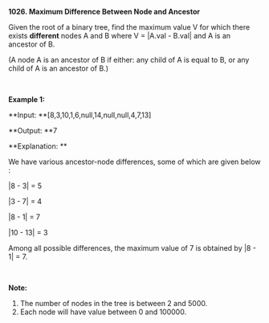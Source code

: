**1026. Maximum Difference Between Node and Ancestor**

Given the root of a binary tree, find the maximum value V for which there exists **different** nodes A and B where V = |A.val - B.val| and A is an ancestor of B.

(A node A is an ancestor of B if either: any child of A is equal to B, or any child of A is an ancestor of B.)

 

**Example 1:**

**Input: **[8,3,10,1,6,null,14,null,null,4,7,13]

**Output: **7

**Explanation: **

We have various ancestor-node differences, some of which are given below :

|8 - 3| = 5

|3 - 7| = 4

|8 - 1| = 7

|10 - 13| = 3

Among all possible differences, the maximum value of 7 is obtained by |8 - 1| = 7.

 

**Note:**

1. The number of nodes in the tree is between 2 and 5000.
2. Each node will have value between 0 and 100000.

